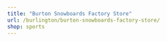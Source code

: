```yaml
---
title: "Burton Snowboards Factory Store"
url: /burlington/burton-snowboards-factory-store/
shop: sports
---
```

